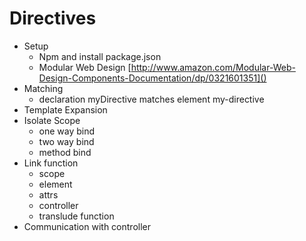 # Directives
* Setup
  - Npm and install package.json
  * Modular Web Design
[http://www.amazon.com/Modular-Web-Design-Components-Documentation/dp/0321601351]()
* Matching
  - declaration myDirective matches element my-directive
* Template Expansion
* Isolate Scope
  - one way bind
  - two way bind
  - method bind
* Link function
  - scope
  - element
  - attrs
  - controller
  - translude function
* Communication with controller
